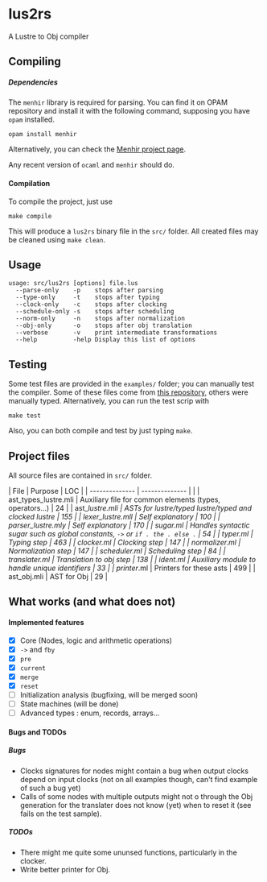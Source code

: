 # lus2rs

A Lustre to Obj compiler


## Compiling

##### Dependencies
The `menhir` library is required for parsing. You can find it on OPAM repository and install it with the following command, supposing you have `opam` installed.
```
opam install menhir
```
Alternatively, you can check the [Menhir project page](gallium.inria.fr/~fpottier/menhir).

Any recent version of `ocaml` and `menhir` should do.
#### Compilation
To compile the project, just use
```
make compile
```
This will produce a `lus2rs` binary file in the `src/` folder.
All created files may be cleaned using `make clean`.

## Usage
```
usage: src/lus2rs [options] file.lus
  --parse-only    -p    stops after parsing
  --type-only     -t    stops after typing
  --clock-only    -c    stops after clocking
  --schedule-only -s    stops after scheduling
  --norm-only     -n    stops after normalization
  --obj-only      -o    stops after obj translation
  --verbose       -v    print intermediate transformations
  --help          -help Display this list of options
```

## Testing
Some test files are provided in the `examples/` folder; you can manually test the compiler. Some of these files come from [this repository](https://github.com/jahierwan/lustre-examples), others were manually typed.
Alternatively, you can run the test scrip with
```
make test
```

Also, you can both compile and test by just typing `make`.

## Project files

All source files are contained in `src/` folder.

| File           | Purpose        | LOC |
| -------------- | -------------- |     |
| ast_types_lustre.mli | Auxiliary file for common elements (types, operators...) | 24 |
| ast_*_lustre.mli | ASTs for lustre/typed lustre/typed and clocked lustre | 155 |
| lexer_lustre.mll | Self explanatory | 100 |
| parser_lustre.mly | Self explanatory | 170 |
| sugar.ml | Handles syntactic sugar such as global constants, `->` or `if . the . else .` | 54 |
| typer.ml | Typing step | 463 |
| clocker.ml | Clocking step | 147 |
| normalizer.ml | Normalization step | 147 |
| scheduler.ml | Scheduling step | 84 |
| translater.ml | Translation to obj step | 138 |
| ident.ml | Auxiliary module to handle unique identifiers | 33 |
| printer_*.ml | Printers for these asts | 499 |
| ast_obj.mli | AST for Obj | 29 |


## What works (and what does not)

#### Implemented features
  - [x] Core (Nodes, logic and arithmetic operations)
  - [x] `->` and `fby`
  - [x] `pre`
  - [x] `current`
  - [x] `merge`
  - [x] `reset`
  - [ ] Initialization analysis (bugfixing, will be merged soon)
  - [ ] State machines (will be done)
  - [ ] Advanced types : enum, records, arrays...

#### Bugs and TODOs
##### Bugs
  - Clocks signatures for nodes might contain a bug when output clocks depend on input clocks (not on all examples though, can't find example of such a bug yet)
  - Calls of some nodes with multiple outputs might not o through the Obj generation for the translater does not know (yet) when to reset it (see fails on the test sample).
##### TODOs
  - There might me quite some ununsed functions, particularly in the clocker.
  - Write better printer for Obj.
